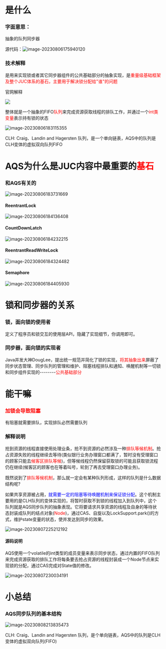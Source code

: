 # 是什么

### 字面意思：

抽象的队列同步器

源代码：![image-20230806175940120](images/1.源码.png)

### 技术解释

是用来实现锁或者其它同步器组件的公共基础部分的抽象实现，是<font color = 'red'>重量级基础框架及整个JUC体系的基石，主要用于解决锁分配给"谁"的问题</font>

官网解释

![](images/2.AQS官网解释.png)

整体就是一个抽象的FIFO<font color = 'red'>队列</font>来完成资源获取线程的排队工作，并通过一个<font color = 'red'>int类变量</font>表示持有锁的状态

![image-20230806183115355](images/3.CLH队列.png)

CLH: Craig、Landin and Hagersten 队列，是一个单向链表，AQS中的队列是CLH变体的虚拟双向队列FIFO

# AQS为什么是JUC内容中最重要的<font color = 'red'>基石</font>

### 和AQS有关的

![image-20230806183731669](images/4.AQS相关锁.png)

#### ReentrantLock

![image-20230806184136408](images/5.ReentrantLock.png)

#### CountDownLatch

![image-20230806184232215](images/6.CountDownLatch.png)

#### ReentrantReadWriteLock

![image-20230806184324482](images/7.ReentrantReadWriteLock.png)

#### Semaphore

![image-20230806184405930](images/8.Semaphore.png)

# 锁和同步器的关系

### 锁，面向锁的使用者

定义了程序员和锁交互的使用层API，隐藏了实现细节，你调用即可。

### 同步器，面向锁的实现者

Java并发大神DougLee，提出统一规范并简化了锁的实现，<font color = 'red'>将其抽象出来</font>屏蔽了同步状态管理、同步队列的管理和维护、阻塞线程排队和通知、唤醒机制等一切锁和同步组件实现的--------<font color = 'red'>公共基础部分</font>

# 能干嘛

### <font color = 'red'>加锁会导致阻塞</font>

有阻塞就需要排队，实现排队必然需要队列

### 解释说明

抢到资源的线程直接使用处理业条，抢不到资源的必然涉及一种<font color = 'red'>排队等候机制</font>。抢占资源失败的线程继续去等待(类似银行业务办理窗口都满了，暂时没有受理窗口的顾客只能去<font color = 'red'>候客区排队等候</font>)，但等候线程仍然保留获取锁的可能且获取锁流程仍在继续(候客区的顾客也在等着叫号，轮到了再去受理窗口办理业务)。

既然说到了<font color = 'red'>排队等候机制</font>，那么就一定会有某种队列形成，这样的队列是什么数据结构呢?

如果共享资源被占用，<font color = 'blue'>就需要一定的阻塞等待唤醒机制来保证锁分配</font>。这个机制主要用的是CLH队列的变体实现的，将暂时获取不到锁的线程加入到队列中，这个队列就是AQS同步队列的抽象表现。它将要请求共享资源的线程及自身的等待状态封装成队列的结点对象(<font color = 'red'>Node</font>)，通过CAS、自旋以及LockSupport.park()的方式，维护state变量的状态，使并发达到同步的效果。

![image-20230807225212192](images/9.CLH队列(FIFO).png)

#### 源码说明

AQS使用一个volatile的int类型的成员变量来表示同步状态，通过内置的FIFO队列来完成资源获取的排队工作将每条要去抢占资源的线程封装成一个Node节点来实现锁的分配，通过CAS完成对State值的修改。

![image-20230807230034191](images/10.AQS源码.png)

# 小总结

### AQS同步队列的基本结构

![image-20230808213835473](images/11.AQS同步队列基本结构.png)

CLH: Craig、Landin and Hagersten 队列，是个单向链表，AQS中的队列是CLH变体的虚拟双向队列(FIFO)



